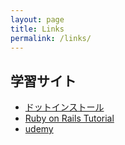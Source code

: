 ```yaml
---
layout: page
title: Links
permalink: /links/
---
```


## 学習サイト
- [ドットインストール](https://dotinstall.com/lessons)
- [Ruby on Rails Tutorial](https://railstutorial.jp)
- [udemy](https://www.udemy.com)
